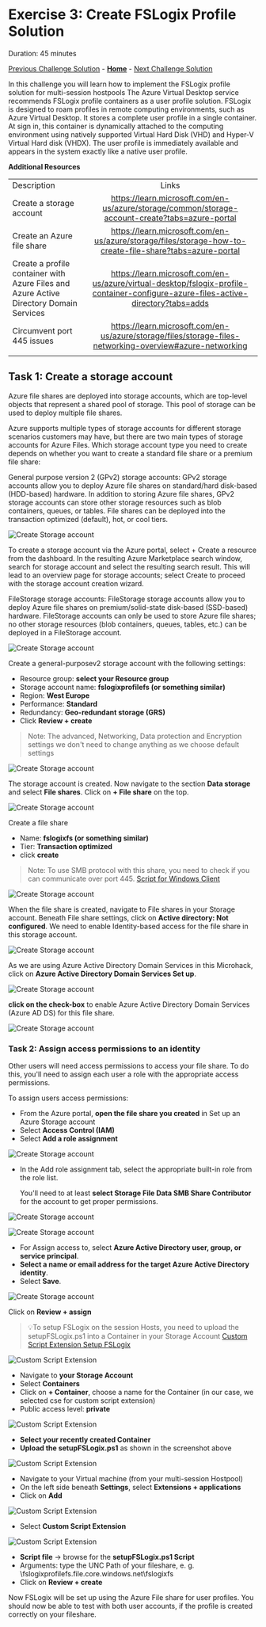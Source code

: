 # Exercise 3: Create FSLogix Profile Solution

Duration: 45 minutes

[Previous Challenge Solution](./02-multi-session-Hostpools-solution.md) - **[Home](../readme.md)** - [Next Challenge Solution](04-start-VM-on-connect-solution.md)

In this challenge you will learn how to implement the FSLogix profile solution for multi-session hostpools
The Azure Virtual Desktop service recommends FSLogix profile containers as a user profile solution. FSLogix is designed to roam profiles in remote computing environments, such as Azure Virtual Desktop. It stores a complete user profile in a single container. At sign in, this container is dynamically attached to the computing environment using natively supported Virtual Hard Disk (VHD) and Hyper-V Virtual Hard disk (VHDX). The user profile is immediately available and appears in the system exactly like a native user profile.

**Additional Resources**

  |              |            |  
|----------|:-------------:|
| Description | Links |
| Create a storage account | https://learn.microsoft.com/en-us/azure/storage/common/storage-account-create?tabs=azure-portal |
| Create an Azure file share | https://learn.microsoft.com/en-us/azure/storage/files/storage-how-to-create-file-share?tabs=azure-portal |
|Create a profile container with Azure Files and Azure Active Directory Domain Services  |  https://learn.microsoft.com/en-us/azure/virtual-desktop/fslogix-profile-container-configure-azure-files-active-directory?tabs=adds  | 
| Circumvent port 445 issues | https://learn.microsoft.com/en-us/azure/storage/files/storage-files-networking-overview#azure-networking |
  |              |            | 


## Task 1: Create a storage account
Azure file shares are deployed into storage accounts, which are top-level objects that represent a shared pool of storage. This pool of storage can be used to deploy multiple file shares.

Azure supports multiple types of storage accounts for different storage scenarios customers may have, but there are two main types of storage accounts for Azure Files. Which storage account type you need to create depends on whether you want to create a standard file share or a premium file share:

General purpose version 2 (GPv2) storage accounts: GPv2 storage accounts allow you to deploy Azure file shares on standard/hard disk-based (HDD-based) hardware. In addition to storing Azure file shares, GPv2 storage accounts can store other storage resources such as blob containers, queues, or tables. File shares can be deployed into the transaction optimized (default), hot, or cool tiers.

![Create Storage account](../Images/03-FSLogix_create-storage-account-0.png)

To create a storage account via the Azure portal, select + Create a resource from the dashboard. In the resulting Azure Marketplace search window, search for storage account and select the resulting search result. This will lead to an overview page for storage accounts; select Create to proceed with the storage account creation wizard.

FileStorage storage accounts: FileStorage storage accounts allow you to deploy Azure file shares on premium/solid-state disk-based (SSD-based) hardware. FileStorage accounts can only be used to store Azure file shares; no other storage resources (blob containers, queues, tables, etc.) can be deployed in a FileStorage account.

![Create Storage account](../Images/03-FSLogix_create-storage-account-1.png)

Create a general-purposev2 storage account with the following settings:
- Resource group: **select your Resource group**
- Storage account name: **fslogixprofilefs (or something similar)**
- Region: **West Europe**
- Performance: **Standard**
- Redundancy: **Geo-redundant storage (GRS)**
- Click **Review + create**

> Note: The advanced, Networking, Data protection and Encryption settings we don't need to change anything as we choose default settings

![Create Storage account](../Images/03-FSLogix_create-storage-account-2.png)

The storage account is created. Now navigate to the section **Data storage** and select **File shares**.
Click on **+ File share** on the top.

![Create Storage account](../Images/03-FSLogix_create-storage-account-3.png)

Create a file share 
- Name: **fslogixfs (or something similar)**
- Tier: **Transaction optimized**
- click **create**

> Note: To use SMB protocol with this share, you need to check if you can communicate over port 445. [Script for Windows Client](https://github.com/Azure-Samples/azure-files-samples/tree/master/AzFileDiagnostics/Windows)

![Create Storage account](../Images/03-FSLogix_create-storage-account-6.png)

When the file share is created, navigate to File shares in your Storage account. Beneath File share settings, click on **Active directory: Not configured**.
We need to enable Identity-based access for the file share in this storage account.

![Create Storage account](../Images/03-FSLogix_create-storage-account-7.png)

As we are using Azure Active Directory Domain Services in this Microhack, click on **Azure Active Directory Domain Services Set up**.

![Create Storage account](../Images/03-FSLogix_create-storage-account-8.png)

**click on the check-box** to enable Azure Active Directory Domain Services (Azure AD DS) for this file share.

![Create Storage account](../Images/03-FSLogix_create-storage-account-9.png)

### Task 2: Assign access permissions to an identity

Other users will need access permissions to access your file share. To do this, you'll need to assign each user a role with the appropriate access permissions.

To assign users access permissions:

- From the Azure portal, **open the file share you created** in Set up an Azure Storage account
- Select **Access Control (IAM)**
- Select **Add a role assignment**

![Create Storage account](../Images/03-FSLogix_create-storage-account-10.png)

- In the Add role assignment tab, select the appropriate built-in role from the role list. 

  You'll need to at least **select Storage File Data SMB Share Contributor** for the account to get proper permissions.

![Create Storage account](../Images/03-FSLogix_create-storage-account-11.png)

![Create Storage account](../Images/03-FSLogix_create-storage-account-12.png)

- For Assign access to, select **Azure Active Directory user, group, or service principal**.
- **Select a name or email address for the target Azure Active Directory identity**.
- Select **Save**.

![Create Storage account](../Images/03-FSLogix_create-storage-account-13.png)

Click on **Review + assign**

> 💡To setup FSLogix on the session Hosts, you need to upload the setupFSLogix.ps1 into a Container in your Storage Account
[Custom Script Extension Setup FSLogix](01_Azure_Virtual_Desktop/modules/SetupFSLogix.ps1)

![Custom Script Extension](../Images/03-FSLogix_customscriptextension-1.png)

- Navigate to **your Storage Account** 
- Select **Containers**
- Click on **+ Container**, choose a name for the Container (in our case, we selected cse for custom script extension)
- Public access level: **private**

![Custom Script Extension](../Images/03-FSLogix_customscriptextension-2.png)

- **Select your recently created Container**
- **Upload the setupFSLogix.ps1** as shown in the screenshot above

![Custom Script Extension](../Images/03-FSLogix_customscriptextension-3.png)

- Navigate to your Virtual machine (from your multi-session Hostpool)
- On the left side beneath **Settings**, select **Extensions + applications**
- Click on **Add**

![Custom Script Extension](../Images/03-FSLogix_customscriptextension-4.png)

- Select **Custom Script Extension**

![Custom Script Extension](../Images/03-FSLogix_customscriptextension-5.png)

- **Script file** -> browse for the **setupFSLogix.ps1 Script**
- Arguments: type the UNC Path of your fileshare, e. g. \\fslogixprofilefs.file.core.windows.net\fslogixfs
- Click on **Review + create**

Now FSLogix will be set up using the Azure File share for user profiles. You should now be able to test with both user accounts, if the profile is created correctly on your fileshare.




